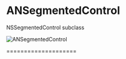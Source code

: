 ANSegmentedControl
====================

NSSegmentedControl subclass

![ANSegmentedControl](http://i51.tinypic.com/apcwlf.png)

====================
